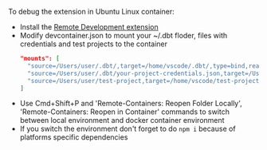 To debug the extension in Ubuntu Linux container:
- Install the [Remote Development extension](https://marketplace.visualstudio.com/items?itemName=ms-vscode-remote.vscode-remote-extensionpack)
- Modify devcontainer.json to mount your ~/.dbt floder, files with credentials and test projects to the container
  ```json
  "mounts": [
    "source=/Users/user/.dbt/,target=/home/vscode/.dbt/,type=bind,readonly",
    "source=/Users/user/.dbt/your-project-credentials.json,target=/Users/user/.dbt/your-project-credentials.json,type=bind,readonly",
    "source=/Users/user/test-project,target=/home/vscode/test-project,type=bind",
  ]
  ```
- Use Cmd+Shift+P and 'Remote-Containers: Reopen Folder Locally', 'Remote-Containers: Reopen in Container' commands to switch between local environment and docker container environment
- If you switch the environment don't forget to do `npm i` because of platforms specific dependencies